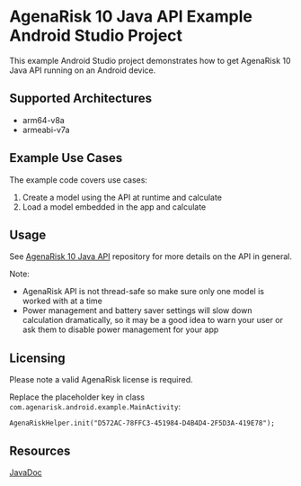 # AgenaRisk 10 Java API Example Android Studio Project

This example Android Studio project demonstrates how to get AgenaRisk 10 Java API running on an Android device.

## Supported Architectures
* arm64-v8a
* armeabi-v7a

## Example Use Cases
The example code covers use cases:
1. Create a model using the API at runtime and calculate
1. Load a model embedded in the app and calculate

## Usage
See [AgenaRisk 10 Java API](https://github.com/AgenaRisk/api) repository for more details on the API in general.

Note:
* AgenaRisk API is not thread-safe so make sure only one model is worked with at a time
* Power management and battery saver settings will slow down calculation dramatically, so it may be a good idea to warn your user or ask them to disable power management for your app

## Licensing
Please note a valid AgenaRisk license is required.

Replace the placeholder key in class `com.agenarisk.android.example.MainActivity`:
```
AgenaRiskHelper.init("D572AC-78FFC3-451984-D4B4D4-2F5D3A-419E78");
```

## Resources
[JavaDoc](https://agenarisk.github.io/api/)
